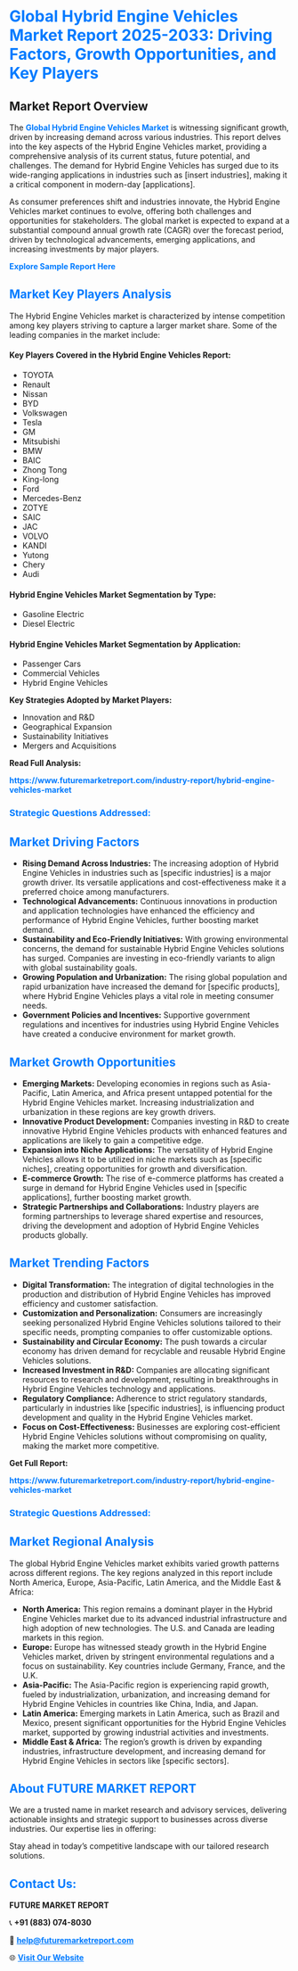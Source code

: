 <h1 style="color: #007BFF;">Global Hybrid Engine Vehicles Market Report 2025-2033: Driving Factors, Growth Opportunities, and Key Players</h1>

<section id="overview">
<h2>Market Report Overview</h2>
<p>The <a href="https://www.futuremarketreport.com/industry-report/hybrid-engine-vehicles-market" style="color: #007BFF; text-decoration: none;"><strong>Global Hybrid Engine Vehicles Market</strong></a> is witnessing significant growth, driven by increasing demand across various industries. This report delves into the key aspects of the Hybrid Engine Vehicles market, providing a comprehensive analysis of its current status, future potential, and challenges. The demand for Hybrid Engine Vehicles has surged due to its wide-ranging applications in industries such as [insert industries], making it a critical component in modern-day [applications].</p>
<p>As consumer preferences shift and industries innovate, the Hybrid Engine Vehicles market continues to evolve, offering both challenges and opportunities for stakeholders. The global market is expected to expand at a substantial compound annual growth rate (CAGR) over the forecast period, driven by technological advancements, emerging applications, and increasing investments by major players.</p>
</section>

<section id="overview">
<p><a href="https://www.futuremarketreport.com/request-sample/reportId=126311" style="color: #007BFF; text-decoration: none;"><strong>Explore Sample Report Here</strong></a></p>
</section>

<section id="key-players">
<h2 style="color: #007BFF;">Market Key Players Analysis</h2>
<p>The Hybrid Engine Vehicles market is characterized by intense competition among key players striving to capture a larger market share. Some of the leading companies in the market include:</p>
<h4>Key Players Covered in the Hybrid Engine Vehicles Report:</h4>
<ul><li>TOYOTA</li><li>Renault</li><li>Nissan</li><li>BYD</li><li>Volkswagen</li><li>Tesla</li><li>GM</li><li>Mitsubishi</li><li>BMW</li><li>BAIC</li><li>Zhong Tong</li><li>King-long</li><li>Ford</li><li>Mercedes-Benz</li><li>ZOTYE</li><li>SAIC</li><li>JAC</li><li>VOLVO</li><li>KANDI</li><li>Yutong</li><li>Chery</li><li>Audi</li></ul>
<h4>Hybrid Engine Vehicles Market Segmentation by Type:</h4>
<ul><li>Gasoline Electric</li><li>Diesel Electric</li></ul>

<h4>Hybrid Engine Vehicles Market Segmentation by Application:</h4>
<ul><li>Passenger Cars</li><li>Commercial Vehicles</li><li>Hybrid Engine Vehicles</li></ul>
<p><strong>Key Strategies Adopted by Market Players:</strong></p>
<ul>
<li>Innovation and R&D</li>
<li>Geographical Expansion</li>
<li>Sustainability Initiatives</li>
<li>Mergers and Acquisitions</li>
</ul>
</section>

<section>
<p><strong>Read Full Analysis: </strong></p><a href="https://www.futuremarketreport.com/industry-report/hybrid-engine-vehicles-market" style="color: #007BFF; text-decoration: none;"><strong>https://www.futuremarketreport.com/industry-report/hybrid-engine-vehicles-market</strong></a>
<h3 style="color: #007BFF;">Strategic Questions Addressed:</h3>
</section>

<section id="driving-factors">
<h2 style="color: #007BFF;">Market Driving Factors</h2>
<ul>
<li><strong>Rising Demand Across Industries:</strong> The increasing adoption of Hybrid Engine Vehicles in industries such as [specific industries] is a major growth driver. Its versatile applications and cost-effectiveness make it a preferred choice among manufacturers.</li>
<li><strong>Technological Advancements:</strong> Continuous innovations in production and application technologies have enhanced the efficiency and performance of Hybrid Engine Vehicles, further boosting market demand.</li>
<li><strong>Sustainability and Eco-Friendly Initiatives:</strong> With growing environmental concerns, the demand for sustainable Hybrid Engine Vehicles solutions has surged. Companies are investing in eco-friendly variants to align with global sustainability goals.</li>
<li><strong>Growing Population and Urbanization:</strong> The rising global population and rapid urbanization have increased the demand for [specific products], where Hybrid Engine Vehicles plays a vital role in meeting consumer needs.</li>
<li><strong>Government Policies and Incentives:</strong> Supportive government regulations and incentives for industries using Hybrid Engine Vehicles have created a conducive environment for market growth.</li>
</ul>
</section>

<section id="growth-opportunities">
<h2 style="color: #007BFF;">Market Growth Opportunities</h2>
<ul>
<li><strong>Emerging Markets:</strong> Developing economies in regions such as Asia-Pacific, Latin America, and Africa present untapped potential for the Hybrid Engine Vehicles market. Increasing industrialization and urbanization in these regions are key growth drivers.</li>
<li><strong>Innovative Product Development:</strong> Companies investing in R&D to create innovative Hybrid Engine Vehicles products with enhanced features and applications are likely to gain a competitive edge.</li>
<li><strong>Expansion into Niche Applications:</strong> The versatility of Hybrid Engine Vehicles allows it to be utilized in niche markets such as [specific niches], creating opportunities for growth and diversification.</li>
<li><strong>E-commerce Growth:</strong> The rise of e-commerce platforms has created a surge in demand for Hybrid Engine Vehicles used in [specific applications], further boosting market growth.</li>
<li><strong>Strategic Partnerships and Collaborations:</strong> Industry players are forming partnerships to leverage shared expertise and resources, driving the development and adoption of Hybrid Engine Vehicles products globally.</li>
</ul>
</section>

<section id="trending-factors">
<h2 style="color: #007BFF;">Market Trending Factors</h2>
<ul>
<li><strong>Digital Transformation:</strong> The integration of digital technologies in the production and distribution of Hybrid Engine Vehicles has improved efficiency and customer satisfaction.</li>
<li><strong>Customization and Personalization:</strong> Consumers are increasingly seeking personalized Hybrid Engine Vehicles solutions tailored to their specific needs, prompting companies to offer customizable options.</li>
<li><strong>Sustainability and Circular Economy:</strong> The push towards a circular economy has driven demand for recyclable and reusable Hybrid Engine Vehicles solutions.</li>
<li><strong>Increased Investment in R&D:</strong> Companies are allocating significant resources to research and development, resulting in breakthroughs in Hybrid Engine Vehicles technology and applications.</li>
<li><strong>Regulatory Compliance:</strong> Adherence to strict regulatory standards, particularly in industries like [specific industries], is influencing product development and quality in the Hybrid Engine Vehicles market.</li>
<li><strong>Focus on Cost-Effectiveness:</strong> Businesses are exploring cost-efficient Hybrid Engine Vehicles solutions without compromising on quality, making the market more competitive.</li>
</ul>
</section>

<section>
<p><strong>Get Full Report: </strong></p><a href="https://www.futuremarketreport.com/industry-report/hybrid-engine-vehicles-market" style="color: #007BFF; text-decoration: none;"><strong>https://www.futuremarketreport.com/industry-report/hybrid-engine-vehicles-market</strong></a>
<h3 style="color: #007BFF;">Strategic Questions Addressed:</h3>
</section>


<section id="regional-analysis">
<h2 style="color: #007BFF;">Market Regional Analysis</h2>
<p>The global Hybrid Engine Vehicles market exhibits varied growth patterns across different regions. The key regions analyzed in this report include North America, Europe, Asia-Pacific, Latin America, and the Middle East & Africa:</p>
<ul>
<li><strong>North America:</strong> This region remains a dominant player in the Hybrid Engine Vehicles market due to its advanced industrial infrastructure and high adoption of new technologies. The U.S. and Canada are leading markets in this region.</li>
<li><strong>Europe:</strong> Europe has witnessed steady growth in the Hybrid Engine Vehicles market, driven by stringent environmental regulations and a focus on sustainability. Key countries include Germany, France, and the U.K.</li>
<li><strong>Asia-Pacific:</strong> The Asia-Pacific region is experiencing rapid growth, fueled by industrialization, urbanization, and increasing demand for Hybrid Engine Vehicles in countries like China, India, and Japan.</li>
<li><strong>Latin America:</strong> Emerging markets in Latin America, such as Brazil and Mexico, present significant opportunities for the Hybrid Engine Vehicles market, supported by growing industrial activities and investments.</li>
<li><strong>Middle East & Africa:</strong> The region’s growth is driven by expanding industries, infrastructure development, and increasing demand for Hybrid Engine Vehicles in sectors like [specific sectors].</li>
</ul>
</section>

<footer>
<h2 style="color: #007BFF;">About FUTURE MARKET REPORT</h2>
<p>We are a trusted name in market research and advisory services, delivering actionable insights and strategic support to businesses across diverse industries. Our expertise lies in offering:</p>

<p>Stay ahead in today’s competitive landscape with our tailored research solutions.</p>

<h2 style="color: #007BFF;">Contact Us:</h2>
<p><strong>FUTURE MARKET REPORT</strong></p>
<p>📞 <strong>+91 (883) 074-8030</strong></p>
<p>📧 <strong><a href="mailto:help@futuremarketreport.com" style="color: #007BFF;">help@futuremarketreport.com</a></strong></p>
<p>🌐 <strong><a href="https://www.futuremarketreport.com/" style="color: #007BFF;">Visit Our Website</a></strong></p>
</footer>